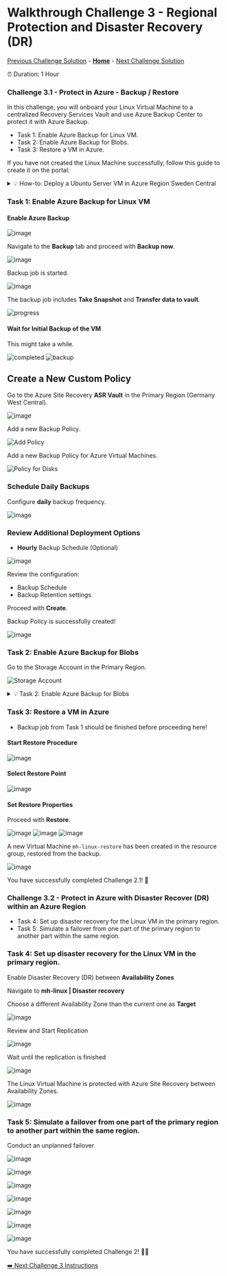# Walkthrough Challenge 3 - Regional Protection and Disaster Recovery (DR)

[Previous Challenge Solution](../challenge-02/solution-02.md) - **[Home](../../Readme.md)** - [Next Challenge Solution](../challenge-04/solution-04.md)

⏰ Duration: 1 Hour


### Challenge 3.1 - Protect in Azure - Backup / Restore
In this challenge, you will onboard your Linux Virtual Machine to a centralized Recovery Services Vault and use Azure Backup Center to protect it with Azure Backup.

* Task 1: Enable Azure Backup for Linux VM.
* Task 2: Enable Azure Backup for Blobs.
* Task 3: Restore a VM in Azure.

If you have not created the Linux Machine successfully, follow this guide to create it on the portal:

<details>
<summary>💡 How-to: Deploy a Ubuntu Server VM in Azure Region Sweden Central</summary>
<br>

### Choose OS
![image](./img/006.png)
> **Note:** Choose the source resource group.

### Configure Details - Basics
![image](./img/007.png)
> **Note:** Choose the source resource group.

### Configure Details - Basics (Option 2)
![image](./img/007a.png)

Ensure the VM is in the public network and open Port 3389 to connect to it (or use Azure Bastion to access it).

### Enable RDP Port
![image](./img/008.png)

### Configure Details - Networking (Option 2)
![image](./img/008a.png)

### Review Deployed VM
![image](./img/009.png)
![image](./img/010.png)

</details>

### Task 1: Enable Azure Backup for Linux VM

#### Enable Azure Backup
![image](./img/030.png)

Navigate to the **Backup** tab and proceed with **Backup now**.

![image](./img/040.png)

Backup job is started.

![image](./img/031.png)

The backup job includes **Take Snapshot** and **Transfer data to vault**.

![progress](./img/032.png)

#### Wait for Initial Backup of the VM

This might take a while.

![completed](./img/033.png)
![backup](./img/034.png)

## Create a New Custom Policy

Go to the Azure Site Recovery **ASR Vault** in the Primary Region (Germany West Central).

![image](./img/041.png)

Add a new Backup Policy.

![Add Policy](./img/042.png)

Add a new Backup Policy for Azure Virtual Machines.

![Policy for Disks](./img/043.png)

### Schedule Daily Backups

Configure **daily** backup frequency.

![image](./img/044.png)

### Review Additional Deployment Options
- **Hourly** Backup Schedule (Optional)

![image](./img/mh-ch2-screenshot-22.png)

Review the configuration:
* Backup Schedule
* Backup Retention settings

Proceed with **Create**.

Backup Policy is successfully created!

![image](./img/045.png)

<!-- The steps for the Data Science Virtual Machine are similar and will not be included here. -->

### Task 2: Enable Azure Backup for Blobs

Go to the Storage Account in the Primary Region.

![Storage Account](./img/050.png)

<details>
<summary>💡 Task 2: Enable Azure Backup for Blobs</summary>
<br>

<details>
<summary>💡 How-to: Create a Backup Vault (if not created during lab setup)</summary>
<br>

### Create a Backup Vault (not a Recovery Service Vault)
![image](./img/mh-ch2-screenshot-71.png)

</details>

<details>
<summary>💡 How-to: Create a Container</summary>
<br>

![image](./img/019.png)
![image](./img/019a.png)
![image](./img/019b.png)
![image](./img/020.png)

</details>

To backup our storage account, assign the Backup Vault in the Primary Region some access permissions.

### Enable System Managed Identity for the Backup Vault and Copy the MI Object ID

Go to the Backup Vault in the Primary Region (Germany West Central) and navigate to the Identity tab.

![Identity Tab](./img/060.png)

Click **Azure role assignments**.

![Enable System Managed Identity](./img/060a.png)

### Assign the "Storage Backup Contributor" Role to Backup Vault Managed Identity

Go back to the Storage Account in the Primary Region (Germany West Central). Navigate to the **Access Control (IAM)** tab and add a role assignment.

![image](./img/061.png)

Select Role.

![Backup Contributor](./img/062.png)

Select Scope.

![MI](./img/063.png)

Select Managed Identity of the Backup Vault.

![Backup Vault MI](./img/064.png)

Review + Assign.

![Review + Assign](./img/065.png)

### Enable Azure Backup for Blobs

This will require creating a new backup policy:

![Create New Policy](./img/051.png)
![Select Vault](./img/052.png)
![Create](./img/054.png)

Backup Policy for storage successfully created!

![Create](./img/055.png)

</details>

### Task 3: Restore a VM in Azure
- Backup job from Task 1 should be finished before proceeding here!

#### Start Restore Procedure
![image](./img/035.png)

#### Select Restore Point
![image](./img/036.png)

#### Set Restore Properties

Proceed with **Restore**.

![image](./img/037.png)
![image](./img/038.png)
![image](./img/039.png)

A new Virtual Machine `mh-linux-restore` has been created in the resource group, restored from the backup.

![image](./img/070.png)

You have successfully completed Challenge 2.1! 🚀

### Challenge 3.2 - Protect in Azure with Disaster Recover (DR) within an Azure Region
* Task 4: Set up disaster recovery for the Linux VM in the primary region.
* Task 5: Simulate a failover from one part of the primary region to another part within the same region.

### Task 4: Set up disaster recovery for the Linux VM in the primary region.

Enable Disaster Recovery (DR) between **Availability Zones**

Navigate to **mh-linux | Disaster recovery**

Choose a different Availability Zone than the current one as **Target**

![image](./img/071.png)

Review and Start Replication

![image](./img/074.png)

Wait until the replication is finished

![image](./img/075.png)

The Linux Virtual Machine is protected with Azure Site Recovery between Availability Zones.

![image](./img/076.png)

### Task 5: Simulate a failover from one part of the primary region to another part within the same region.

Conduct an unplanned failover

![image](./img/077.png)

![image](./img/078.png)

![image](./img/079.png)

![image](./img/080.png)

![image](./img/081.png)

![image](./img/082.png)

![image](./img/083.png)

You have successfully completed Challenge 2! 🚀🚀

[➡️ Next Challenge 3 Instructions](../../challenges/03_challenge.md)
